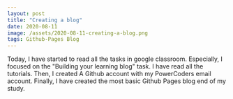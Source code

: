```yaml
---
layout: post
title: "Creating a blog"
date: 2020-08-11
image: /assets/2020-08-11-creating-a-blog.png
tags: Github-Pages Blog
---
```


Today, I have started to read all the tasks in google classroom. Especially, I focused on the "Building your learning blog" task. I have read all the tutorials. Then, I created A Github account with my PowerCoders email account. Finally, I have created the most basic Github Pages blog end of my study.
